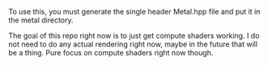 To use this, you must generate the single header Metal.hpp file and put it in the metal directory.

The goal of this repo right now is to just get compute shaders working.
I do not need to do any actual rendering right now, maybe in the future that will be a thing.
Pure focus on compute shaders right now though.
